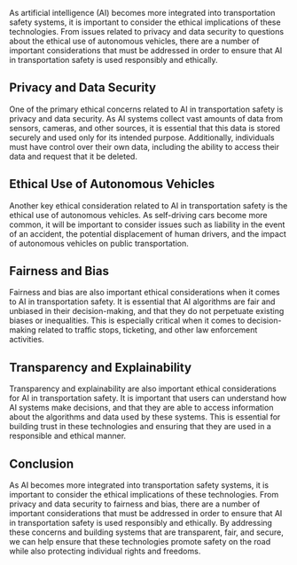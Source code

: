 
As artificial intelligence (AI) becomes more integrated into transportation safety systems, it is important to consider the ethical implications of these technologies. From issues related to privacy and data security to questions about the ethical use of autonomous vehicles, there are a number of important considerations that must be addressed in order to ensure that AI in transportation safety is used responsibly and ethically.

Privacy and Data Security
-------------------------

One of the primary ethical concerns related to AI in transportation safety is privacy and data security. As AI systems collect vast amounts of data from sensors, cameras, and other sources, it is essential that this data is stored securely and used only for its intended purpose. Additionally, individuals must have control over their own data, including the ability to access their data and request that it be deleted.

Ethical Use of Autonomous Vehicles
----------------------------------

Another key ethical consideration related to AI in transportation safety is the ethical use of autonomous vehicles. As self-driving cars become more common, it will be important to consider issues such as liability in the event of an accident, the potential displacement of human drivers, and the impact of autonomous vehicles on public transportation.

Fairness and Bias
-----------------

Fairness and bias are also important ethical considerations when it comes to AI in transportation safety. It is essential that AI algorithms are fair and unbiased in their decision-making, and that they do not perpetuate existing biases or inequalities. This is especially critical when it comes to decision-making related to traffic stops, ticketing, and other law enforcement activities.

Transparency and Explainability
-------------------------------

Transparency and explainability are also important ethical considerations for AI in transportation safety. It is important that users can understand how AI systems make decisions, and that they are able to access information about the algorithms and data used by these systems. This is essential for building trust in these technologies and ensuring that they are used in a responsible and ethical manner.

Conclusion
----------

As AI becomes more integrated into transportation safety systems, it is important to consider the ethical implications of these technologies. From privacy and data security to fairness and bias, there are a number of important considerations that must be addressed in order to ensure that AI in transportation safety is used responsibly and ethically. By addressing these concerns and building systems that are transparent, fair, and secure, we can help ensure that these technologies promote safety on the road while also protecting individual rights and freedoms.
